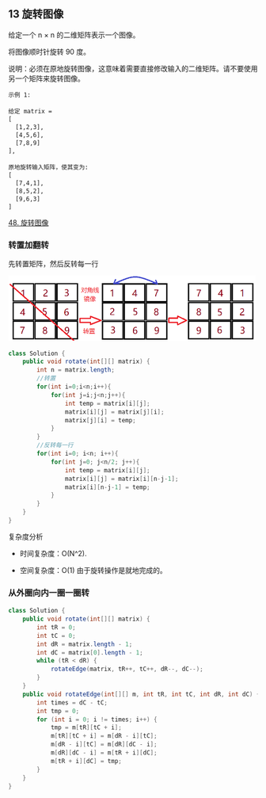## 13 旋转图像

给定一个 n × n 的二维矩阵表示一个图像。

将图像顺时针旋转 90 度。

说明：必须在原地旋转图像，这意味着需要直接修改输入的二维矩阵。请不要使用另一个矩阵来旋转图像。

```
示例 1:

给定 matrix = 
[
  [1,2,3],
  [4,5,6],
  [7,8,9]
],

原地旋转输入矩阵，使其变为:
[
  [7,4,1],
  [8,5,2],
  [9,6,3]
]
```

[48. 旋转图像](https://leetcode-cn.com/problems/rotate-image/)



### 转置加翻转

先转置矩阵，然后反转每一行

<img src="./imgarray/04-48-01.png" width=500>

```java
class Solution {
    public void rotate(int[][] matrix) {
        int n = matrix.length;
        //转置
        for(int i=0;i<n;i++){
            for(int j=i;j<n;j++){
                int temp = matrix[i][j];
                matrix[i][j] = matrix[j][i];
                matrix[j][i] = temp;
            }
        }
        //反转每一行
        for(int i=0; i<n; i++){
            for(int j=0; j<n/2; j++){
                int temp = matrix[i][j];
                matrix[i][j] = matrix[i][n-j-1];
                matrix[i][n-j-1] = temp;
            }
        }
    }
}
```


复杂度分析

* 时间复杂度：O(N^2).

* 空间复杂度：O(1) 由于旋转操作是就地完成的。


### 从外圈向内一圈一圈转





```java
class Solution {
    public void rotate(int[][] matrix) {
        int tR = 0;
        int tC = 0;
        int dR = matrix.length - 1;
        int dC = matrix[0].length - 1;
        while (tR < dR) {
            rotateEdge(matrix, tR++, tC++, dR--, dC--);
        }
    }
    public void rotateEdge(int[][] m, int tR, int tC, int dR, int dC) {
        int times = dC - tC;
        int tmp = 0;
        for (int i = 0; i != times; i++) {
            tmp = m[tR][tC + i];
            m[tR][tC + i] = m[dR - i][tC];
            m[dR - i][tC] = m[dR][dC - i];
            m[dR][dC - i] = m[tR + i][dC];
            m[tR + i][dC] = tmp;
        }
    }
}
```







